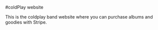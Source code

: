 #coldPlay website

This is the coldplay band website where you can purchase albums and goodies with Stripe.
